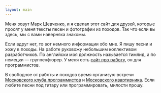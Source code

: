 ```yaml
---
layout: main
---
```


Меня зовут Марк Шевченко, и я сделал этот сайт для друзей, которые просят у меня тексты песен и фотографии из походов.
Так что если вы здесь, мы с вами наверняка знакомы.

Если вдруг нет, то вот немного информации обо мне. Я пишу песни и хожу в походы. На работе руковожу небольшим
коллективом разработчиков. По английски моя должность называется тимлид, а по немецки&nbsp;&mdash; группенфюрер. У
меня есть <a href="http://markshevchenko.pro">сайт про работу</a>, он для программистов.

В свободное от работы и походов время организую встречи <a href="http://prog.msk.ru">Московского клуба программистов</a>
и <a href="https://www.meetup.com/ru-RU/bardmsk/">Московского квартирника</a>. Если любите песни под гитару или программировать,
милости прошу.